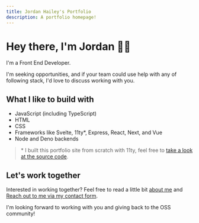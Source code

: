 ```yaml
---
title: Jordan Hailey's Portfolio
description: A portfolio homepage!
---
```

# Hey there, I'm Jordan 👋🏽

<span class="font-xlg">I'm a Front End Developer.</span>

I'm seeking opportunities, and if your team could use help with any of following stack, I'd love to discuss working with you.

## What I like to build with
- JavaScript (including TypeScript)
- HTML
- CSS
- Frameworks like Svelte, 11ty\*, Express, React, Next, and Vue
- Node and Deno backends
> \* I built this portfolio site from scratch with 11ty, feel free to [take a look at the source code](https://github.com/jordanhailey/git-a-portfolio).

## Let's work together
<div id="contact-me">
<p>Interested in working together? Feel free to read a little bit <a href="/about">about me</a> and <a href="/contact">Reach out to me via my contact form</a>.</p>
<p>I'm looking forward to working with you and giving back to the OSS community!</p>
</div>
<div id="contact-me-submitted" style="display:none">
  <p>
    Thanks for reaching out to me via <a href="/contact">my contact form</a>.
  <em>If you require an urgent response</em>, please feel free to reach out to me on
  <a href="https://www.linkedin.com/in/jordanhailey/" target="_blank" rel="noopenner noreferrer">LinkedIn</a> or <a href="https://twitter.com/Halfro_American" target="_blank" rel="noopenner noreferrer">Twitter</a>.
  </p>
</div>
